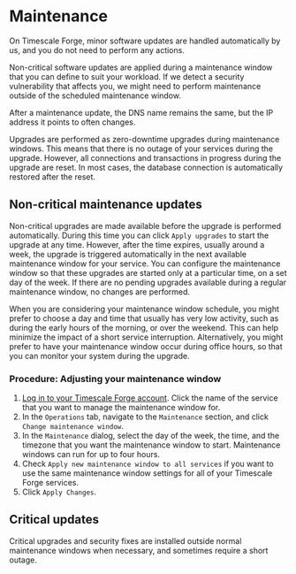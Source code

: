 # Maintenance
On Timescale Forge, minor software updates are handled automatically by us, and you do
not need to perform any actions.

Non-critical software updates are applied during a maintenance window that you
can define to suit your workload.  If we detect a security vulnerability that
affects you, we might need to perform maintenance outside of the scheduled
maintenance window.

<highlight type="important">
After a maintenance update, the DNS name remains the same, but the IP address
it points to often changes.
</highlight>

Upgrades are performed as zero-downtime upgrades during maintenance windows.
This means that there is no outage of your services during the upgrade. However,
all connections and transactions in progress during the upgrade are reset. In most
cases, the database connection is automatically restored after the reset.

## Non-critical maintenance updates
Non-critical upgrades are made available before the upgrade is performed
automatically. During this time you can click `Apply upgrades` to start the
upgrade at any time. However, after the time expires, usually around a week,
the upgrade is triggered automatically in the next available maintenance window
for your service. You can configure the maintenance window so that these
upgrades are started only at a particular time, on a set day of the week. If
there are no pending upgrades available during a regular maintenance window, no
changes are performed.

When you are considering your maintenance window schedule, you might prefer to
choose a day and time that usually has very low activity, such as during the
early hours of the morning, or over the weekend. This can help minimize the
impact of a short service interruption. Alternatively, you might prefer to have
your maintenance window occur during office hours, so that you can monitor your
system during the upgrade.

### Procedure: Adjusting your maintenance window
1.  [Log in to your Timescale Forge account][cloud-login]. Click the name of the
    service that you want to manage the maintenance window for.
1.  In the `Operations` tab, navigate to the `Maintenance` section, and
    click `Change maintenance window`.
1.  In the `Maintenance` dialog, select the day of the week, the time, and the
    timezone that you want the maintenance window to start. Maintenance windows
    can run for up to four hours.
1.  Check `Apply new maintenance window to all services` if you want to use the
    same maintenance window settings for all of your Timescale Forge services.
1.  Click `Apply Changes`.

## Critical updates
Critical upgrades and security fixes are installed outside normal maintenance
windows when necessary, and sometimes require a short outage.

[cloud-login]: https://console.forge.timescale.com/login
